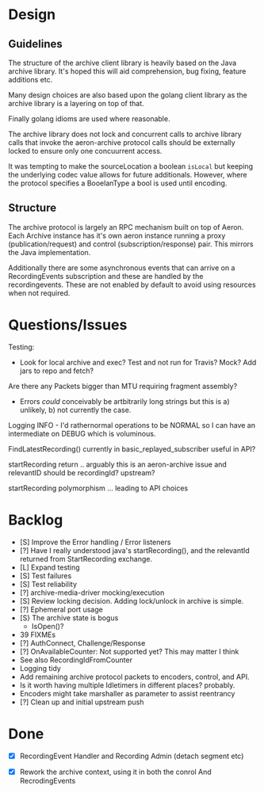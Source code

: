 # Design

## Guidelines

The structure of the archive client library is heavily based on the
Java archive library. It's hoped this will aid comprehension, bug fixing,
feature additions etc.

Many design choices are also based upon the golang client library as
the archive library is a layering on top of that.

Finally golang idioms are used where reasonable.

The archive library does not lock and concurrent calls to archive
library calls that invoke the aeron-archive protocol calls should be
externally locked to ensure only one concuurrent access.

It was tempting to make the sourceLocation a boolean ```isLocal``` but
keeping the underlying codec value allows for future
additionals. However, where the protocol specifies a BooelanType a
bool is used until encoding.

## Structure

The archive protocol is largely an RPC mechanism built on top of
Aeron. Each Archive instance has it's own aeron instance running a
proxy (publication/request) and control (subscription/response)
pair. This mirrors the Java implementation.

Additionally there are some asynchronous events that can arrive on a
RecordingEvents subscription and these are handled by the
recordingevents. These are not enabled by default to avoid using
resources when not required.

# Questions/Issues
Testing:
 * Look for local archive and exec? Test and not run for Travis? Mock? Add jars to repo and fetch?

Are there any Packets bigger than MTU requiring fragment assembly?
 * Errors *could* conceivably be artbitrarily long strings but this is a) unlikely, b) not currently the case.

Logging INFO - I'd rathernormal operations to be NORMAL so I can
have an intermediate on DEBUG which is voluminous.

FindLatestRecording() currently in basic_replayed_subscriber useful in API?

startRecording return .. arguably this is an aeron-archive issue and relevantID should be recordingId? upstream?

startRecording polymorphism ... leading to API choices

# Backlog
 * [S] Improve the Error handling / Error listeners
 * [?] Have I really understood java's startRecording(), and the relevantId returned from StartRecording exchange.
 * [L] Expand testing
  * [S] Test failures
  * [S] Test reliability
  * [?] archive-media-driver mocking/execution
 * [S] Review locking decision. Adding lock/unlock in archive is simple.
 * [?] Ephemeral port usage
 * [S} The archive state is bogus
   * IsOpen()?
 * 39 FIXMEs
 * [?] AuthConnect, Challenge/Response
 * [?] OnAvailableCounter: Not supported yet? This may matter I think
  * See also RecordingIdFromCounter
 * Logging tidy
 * Add remaining archive protocol packets to encoders, control, and API.
 * Is it worth having multiple Idletimers in different places? probably.
 * Encoders might take marshaller as parameter to assist reentrancy
 * [?] Clean up and initial upstream push
 

# Done
 * [x] RecordingEvent Handler and Recording Admin (detach segment etc)
 * [x] Rework the archive context, using it in both the conrol And RecrodingEvents

